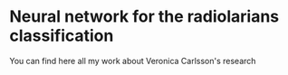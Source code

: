 # Neural network for the radiolarians classification


You can find here all my work about Veronica Carlsson's research
